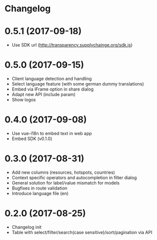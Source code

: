 # Changelog

# 0.5.1 (2017-09-18)

* Use SDK url (http://transparency.supplychainge.org/sdk.js)

# 0.5.0 (2017-09-15)

* Client language detection and handling
* Select language feature (with some german dummy translations)
* Embed via IFrame option in share dialog
* Adapt new API (include param)
* Show logos

# 0.4.0 (2017-09-08)

* Use vue-i18n to embed text in web app
* Embed SDK (v0.1.0)

# 0.3.0 (2017-08-31)

* Add new columns (resources, hotspots, countries)
* Context specific operators and autocompletion in filter dialog
* General solution for label/value mismatch for models
* Bugfixes in route validation
* Introduce language file (en)

# 0.2.0 (2017-08-25)

* Changelog init
* Table with select/filter/search(case sensitive)/sort/pagination via API
